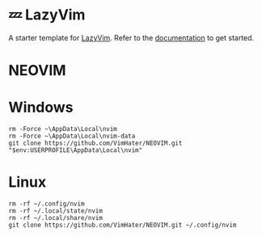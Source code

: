 # 💤 LazyVim

A starter template for [LazyVim](https://github.com/LazyVim/LazyVim).
Refer to the [documentation](https://lazyvim.github.io/installation) to get started.
# NEOVIM
# Windows
```
rm -Force ~\AppData\Local\nvim
rm -Force ~\AppData\Local\nvim-data
git clone https://github.com/VimHater/NEOVIM.git "$env:USERPROFILE\AppData\Local\nvim"

```

# Linux
```
rm -rf ~/.config/nvim
rm -rf ~/.local/state/nvim
rm -rf ~/.local/share/nvim
git clone https://github.com/VimHater/NEOVIM.git ~/.config/nvim

```

